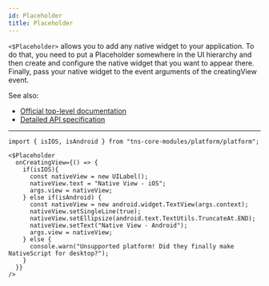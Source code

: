 ```yaml
---
id: Placeholder
title: Placeholder
---
```

<!-- contributors: [shirakaba, moeddami] -->

`<$Placeholder>` allows you to add any native widget to your application. To do that, you need to put a Placeholder somewhere in the UI hierarchy and then create and configure the native widget that you want to appear there. Finally, pass your native widget to the event arguments of the creatingView event.

See also:

* [Official top-level documentation](https://docs.nativescript.org/ui/components/placeholder)
* [Detailed API specification](https://docs.nativescript.org/api-reference/classes/_ui_placeholder_.placeholder)

---

```tsx
import { isIOS, isAndroid } from "tns-core-modules/platform/platform";

<$Placeholder
  onCreatingView={() => {
    if(isIOS){
      const nativeView = new UILabel();
      nativeView.text = "Native View - iOS";
      args.view = nativeView;
    } else if(isAndroid) {
      const nativeView = new android.widget.TextView(args.context);
      nativeView.setSingleLine(true);
      nativeView.setEllipsize(android.text.TextUtils.TruncateAt.END);
      nativeView.setText("Native View - Android");
      args.view = nativeView;
    } else {
      console.warn("Unsupported platform! Did they finally make NativeScript for desktop?");
    }
  }}
/>
```
